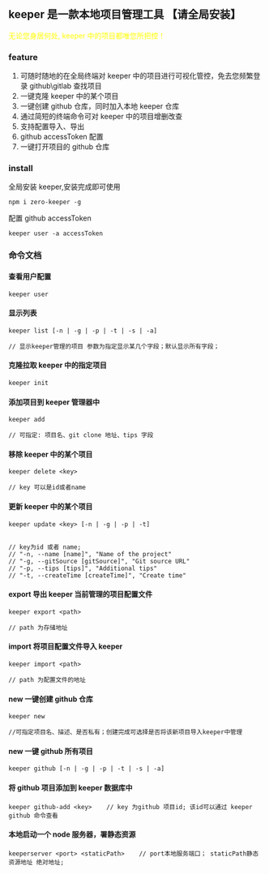 ## keeper 是一款本地项目管理工具 【请全局安装】

<span style="color: yellow;">无论您身居何处, keeper 中的项目都唯您所把控！</span>

### feature

1. 可随时随地的在全局终端对 keeper 中的项目进行可视化管控，免去您频繁登录 github\gitlab 查找项目
2. 一键克隆 keeper 中的某个项目
3. 一键创建 github 仓库，同时加入本地 keeper 仓库
4. 通过简短的终端命令可对 keeper 中的项目增删改查
5. 支持配置导入、导出
6. github accessToken 配置
7. 一键打开项目的 github 仓库

### install

全局安装 keeper,安装完成即可使用

```
npm i zero-keeper -g
```

配置 github accessToken

```
keeper user -a accessToken

```

### 命令文档

#### 查看用户配置

```
keeper user

```

#### 显示列表

```
keeper list [-n | -g | -p | -t | -s | -a]

// 显示keeper管理的项目 参数为指定显示某几个字段；默认显示所有字段；

```

#### 克隆拉取 keeper 中的指定项目

```
keeper init

```

#### 添加项目到 keeper 管理器中

```
keeper add

// 可指定: 项目名、git clone 地址、tips 字段

```

#### 移除 keeper 中的某个项目

```
keeper delete <key>

// key 可以是id或者name

```

#### 更新 keeper 中的某个项目

```
keeper update <key> [-n | -g | -p | -t]


// key为id 或者 name;
// "-n, --name [name]", "Name of the project"
// "-g, --gitSource [gitSource]", "Git source URL"
// "-p, --tips [tips]", "Additional tips"
// "-t, --createTime [createTime]", "Create time"
```

#### export 导出 keeper 当前管理的项目配置文件

```
keeper export <path>

// path 为存储地址

```

#### import 将项目配置文件导入 keeper

```
keeper import <path>

// path 为配置文件的地址

```

#### new 一键创建 github 仓库

```
keeper new

//可指定项目名、描述、是否私有；创建完成可选择是否将该新项目导入keeper中管理

```

#### new 一键 github 所有项目

```
keeper github [-n | -g | -p | -t | -s | -a]

```

#### 将 github 项目添加到 keeper 数据库中

```
keeper github-add <key>    // key 为github 项目id; 该id可以通过 keeper github 命令查看

```

#### 本地启动一个 node 服务器，署静态资源

```
keeperserver <port> <staticPath>    // port本地服务端口； staticPath静态资源地址 绝对地址;

```
